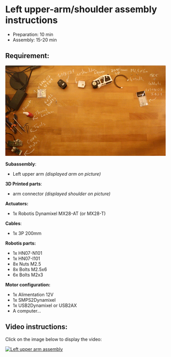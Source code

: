 # Left upper-arm/shoulder assembly instructions

- Preparation: 10 min
- Assembly: 15-20 min

## Requirement:
![Left upper arm BOM](../img/left_upper_arm_shoulder_assembly_BOM.jpg)

**Subassembly**:
- Left upper arm *(displayed arm on picture)*

**3D Printed parts**:
- arm connector *(displayed shoulder on picture)*

**Actuators:**
- 1x Robotis Dynamixel MX28-AT (or MX28-T)

**Cables**:
- 1x 3P 200mm


**Robotis parts:**
- 1x HN07-N101
- 1x HN07-I101
- 8x Nuts M2.5
- 8x Bolts M2.5x6
- 6x Bolts M2x3

**Motor configuration:**
- 1x Alimentation 12V
- 1x SMPS2Dynamixel
- 1x USB2Dynamixel or USB2AX
- A computer...



## Video instructions:
Click on the image below to display the video:

[![Left upper arm assembly](http://img.youtube.com/vi/qCF_8-M5k1o/0.jpg)](http://youtu.be/qCF_8-M5k1o)
